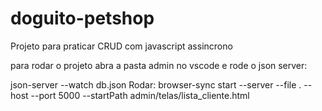# doguito-petshop
Projeto para praticar CRUD com javascript assincrono

para rodar o projeto abra a pasta admin no vscode e rode o json server:

json-server --watch db.json
Rodar: browser-sync start --server --file . --host --port 5000 --startPath admin/telas/lista_cliente.html
